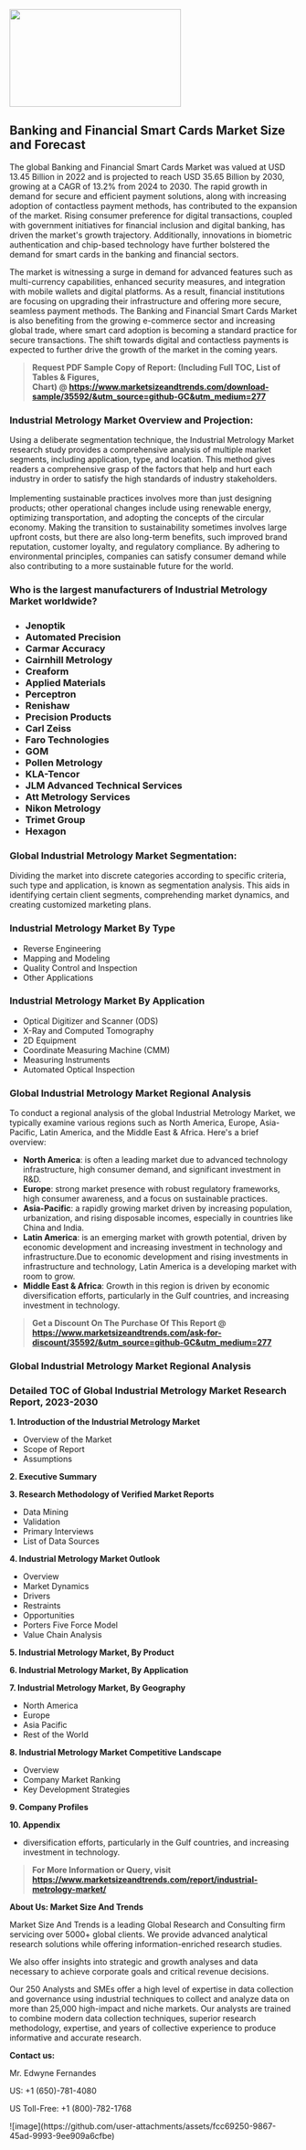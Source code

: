<p><img class="alignnone size-medium wp-image-20088" src="https://ffe5etoiles.com/wp-content/uploads/2024/12/MST1-300x171.png" alt="" width="300" height="171" /></p><h2>Banking and Financial Smart Cards Market Size and Forecast</h2><p>The global Banking and Financial Smart Cards Market was valued at USD 13.45 Billion in 2022 and is projected to reach USD 35.65 Billion by 2030, growing at a CAGR of 13.2% from 2024 to 2030. The rapid growth in demand for secure and efficient payment solutions, along with increasing adoption of contactless payment methods, has contributed to the expansion of the market. Rising consumer preference for digital transactions, coupled with government initiatives for financial inclusion and digital banking, has driven the market's growth trajectory. Additionally, innovations in biometric authentication and chip-based technology have further bolstered the demand for smart cards in the banking and financial sectors.</p><p>The market is witnessing a surge in demand for advanced features such as multi-currency capabilities, enhanced security measures, and integration with mobile wallets and digital platforms. As a result, financial institutions are focusing on upgrading their infrastructure and offering more secure, seamless payment methods. The Banking and Financial Smart Cards Market is also benefiting from the growing e-commerce sector and increasing global trade, where smart card adoption is becoming a standard practice for secure transactions. The shift towards digital and contactless payments is expected to further drive the growth of the market in the coming years.</p></p><blockquote id="" class=""><strong>Request PDF Sample Copy of Report: (Including Full TOC, List of Tables &amp; Figures, Chart)&nbsp;@&nbsp;<strong><a href="https://www.marketsizeandtrends.com/download-sample/35592/&utm_source=github-GC&utm_medium=277" target="_blank">https://www.marketsizeandtrends.com/download-sample/35592/&utm_source=github-GC&utm_medium=277</a></strong></strong></blockquote><h3 id="" class="">Industrial Metrology Market&nbsp;Overview and Projection:</h3><p id="" class="">Using a deliberate segmentation technique, the Industrial Metrology Market research study provides a comprehensive analysis of multiple market segments, including application, type, and location. This method gives readers a comprehensive grasp of the factors that help and hurt each industry in order to satisfy the high standards of industry stakeholders. <br /> <br />Implementing sustainable practices involves more than just designing products; other operational changes include using renewable energy, optimizing transportation, and adopting the concepts of the circular economy. Making the transition to sustainability sometimes involves large upfront costs, but there are also long-term benefits, such improved brand reputation, customer loyalty, and regulatory compliance. By adhering to environmental principles, companies can satisfy consumer demand while also contributing to a more sustainable future for the world.</p><h3 id="" class="">Who is the largest manufacturers of&nbsp;Industrial Metrology Market worldwide?</h3><h3 class=""><p><ul><li>Jenoptik </li><li> Automated Precision </li><li> Carmar Accuracy </li><li> Cairnhill Metrology </li><li> Creaform </li><li> Applied Materials </li><li> Perceptron </li><li> Renishaw </li><li> Precision Products </li><li> Carl Zeiss </li><li> Faro Technologies </li><li> GOM </li><li> Pollen Metrology </li><li> KLA-Tencor </li><li> JLM Advanced Technical Services </li><li> Att Metrology Services </li><li> Nikon Metrology </li><li> Trimet Group </li><li> Hexagon</li></ul></p></h3><h3 id="" class="">Global&nbsp;Industrial Metrology Market Segmentation:</h3><p id="" class="">Dividing the market into discrete categories according to specific criteria, such type and application, is known as segmentation analysis. This aids in identifying certain client segments, comprehending market dynamics, and creating customized marketing plans.</p><h3 id="" class="">Industrial Metrology Market&nbsp;By Type</h3><p><p><ul><li>Reverse Engineering </li><li> Mapping and Modeling </li><li> Quality Control and Inspection </li><li> Other Applications</p></li></ul></p></p><h3 id="" class="">Industrial Metrology Market&nbsp;By Application</h3><p class=""><p><ul><li>Optical Digitizer and Scanner (ODS) </li><li> X-Ray and Computed Tomography </li><li> 2D Equipment </li><li> Coordinate Measuring Machine (CMM) </li><li> Measuring Instruments </li><li> Automated Optical Inspection</li></ul></p></p><h3 id="" class="">Global Industrial Metrology Market Regional Analysis</h3><p id="" class="">To conduct a regional analysis of the global Industrial Metrology Market, we typically examine various regions such as North America, Europe, Asia-Pacific, Latin America, and the Middle East &amp; Africa. Here's a brief overview:</p><ul><li><strong>North America</strong>: is often a leading market due to advanced technology infrastructure, high consumer demand, and significant investment in R&amp;D.</li><li><strong>Europe</strong>: strong market presence with robust regulatory frameworks, high consumer awareness, and a focus on sustainable practices.</li><li><strong>Asia-Pacific</strong>: a rapidly growing market driven by increasing population, urbanization, and rising disposable incomes, especially in countries like China and India.</li><li><strong>Latin America</strong>: is an emerging market with growth potential, driven by economic development and increasing investment in technology and infrastructure.Due to economic development and rising investments in infrastructure and technology, Latin America is a developing market with room to grow.</li><li><strong>Middle East &amp; Africa</strong>: Growth in this region is driven by economic diversification efforts, particularly in the Gulf countries, and increasing investment in technology.</li></ul><blockquote id="" class=""><strong>Get a Discount On The Purchase Of This Report @ <strong><a href="https://www.marketsizeandtrends.com/ask-for-discount/35592/&utm_source=github-GC&utm_medium=277" target="_blank">https://www.marketsizeandtrends.com/ask-for-discount/35592/&utm_source=github-GC&utm_medium=277</a></strong></strong></blockquote><h3 id="" class="">Global Industrial Metrology Market Regional Analysis</h3><h3 id="" class="">Detailed TOC of Global Industrial Metrology Market Research Report, 2023-2030</h3><p id="" class=""><strong>1. Introduction of the Industrial Metrology Market</strong></p><ul><li>Overview of the Market</li><li>Scope of Report</li><li>Assumptions</li></ul><p id="" class=""><strong>2. Executive Summary</strong></p><p id="" class=""><strong>3. Research Methodology of Verified Market Reports</strong></p><ul><li>Data Mining</li><li>Validation</li><li>Primary Interviews</li><li>List of Data Sources</li></ul><p id="" class=""><strong>4. Industrial Metrology Market Outlook</strong></p><ul><li>Overview</li><li>Market Dynamics</li><li>Drivers</li><li>Restraints</li><li>Opportunities</li><li>Porters Five Force Model</li><li>Value Chain Analysis</li></ul><p id="" class=""><strong>5. Industrial Metrology Market, By Product</strong></p><p id="" class=""><strong>6. Industrial Metrology Market, By Application</strong></p><p id="" class=""><strong>7. Industrial Metrology Market, By Geography</strong></p><ul><li>North America</li><li>Europe</li><li>Asia Pacific</li><li>Rest of the World</li></ul><p id="" class=""><strong>8. Industrial Metrology Market Competitive Landscape</strong></p><ul><li>Overview</li><li>Company Market Ranking</li><li>Key Development Strategies</li></ul><p id="" class=""><strong>9. Company Profiles</strong></p><p id="" class=""><strong>10. Appendix</strong></p><ul><li>diversification efforts, particularly in the Gulf countries, and increasing investment in technology.</li></ul><blockquote id="" class=""><strong>For More Information or Query, visit <strong><strong><a href="https://www.marketsizeandtrends.com/report/industrial-metrology-market/" target="_blank">https://www.marketsizeandtrends.com/report/industrial-metrology-market/</a></strong></strong></strong></blockquote><p id="" class=""><strong>About Us: Market Size And Trends</strong></p><p id="" class="">Market Size And Trends is a leading Global Research and Consulting firm servicing over 5000+ global clients. We provide advanced analytical research solutions while offering information-enriched research studies.</p><p id="" class="">We also offer insights into strategic and growth analyses and data necessary to achieve corporate goals and critical revenue decisions.</p><p id="" class="">Our 250 Analysts and SMEs offer a high level of expertise in data collection and governance using industrial techniques to collect and analyze data on more than 25,000 high-impact and niche markets. Our analysts are trained to combine modern data collection techniques, superior research methodology, expertise, and years of collective experience to produce informative and accurate research.</p><p id="" class=""><strong>Contact us:</strong></p><p id="" class="">Mr. Edwyne Fernandes</p><p id="" class="">US: +1 (650)-781-4080</p><p id="" class="">US Toll-Free: +1 (800)-782-1768</p>
![image](https://github.com/user-attachments/assets/fcc69250-9867-45ad-9993-9ee909a6cfbe)
